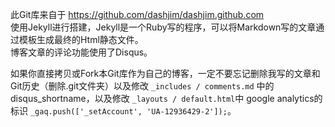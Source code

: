 此Git库来自于 https://github.com/dashjim/dashjim.github.com  
使用Jekyll进行搭建，Jekyll是一个Ruby写的程序，可以将Markdown写的文章通过模板生成最终的Html静态文件。  
博客文章的评论功能使用了Disqus。		
	
如果你直接拷贝或Fork本Git库作为自己的博客，一定不要忘记删除我写的文章和Git历史（删除.git文件夹）以及修改 `_includes / comments.md` 中的disqus_shortname，以及修改 `_layouts / default.html`中 google analytics的标识  `_gaq.push(['_setAccount', 'UA-12936429-2']);`。		
